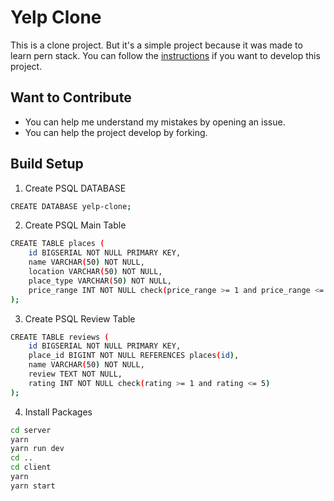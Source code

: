 # Yelp Clone
This is a clone project. But it's a simple project because it was made to learn pern stack.
You can follow the [instructions](#build-setup) if you want to develop this project.

## Want to Contribute
- You can help me understand my mistakes by opening an issue.
- You can help the project develop by forking.

## Build Setup
1) Create PSQL DATABASE
````bash
CREATE DATABASE yelp-clone;
````
2) Create PSQL Main Table
````bash
CREATE TABLE places (
    id BIGSERIAL NOT NULL PRIMARY KEY,
    name VARCHAR(50) NOT NULL,
    location VARCHAR(50) NOT NULL,
    place_type VARCHAR(50) NOT NULL,
    price_range INT NOT NULL check(price_range >= 1 and price_range <= 5)
);
````
3) Create PSQL Review Table
````bash
CREATE TABLE reviews (
    id BIGSERIAL NOT NULL PRIMARY KEY,
    place_id BIGINT NOT NULL REFERENCES places(id),
    name VARCHAR(50) NOT NULL,
    review TEXT NOT NULL,
    rating INT NOT NULL check(rating >= 1 and rating <= 5)
);
````
4) Install Packages
````bash
cd server
yarn
yarn run dev
cd ..
cd client
yarn
yarn start
````
